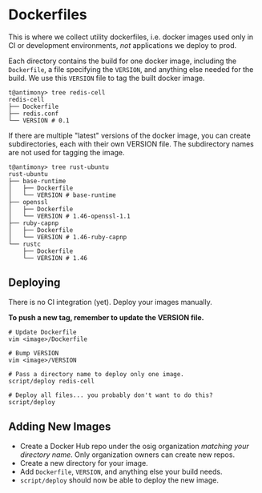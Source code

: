 # Dockerfiles

This is where we collect utility dockerfiles, i.e. docker images used only in CI
or development environments, _not_ applications we deploy to prod.

Each directory contains the build for one docker image, including the
`Dockerfile`, a file specifying the `VERSION`, and anything else needed for the
build. We use this `VERSION` file to tag the built docker image.

```
t@antimony> tree redis-cell
redis-cell
├── Dockerfile
├── redis.conf
└── VERSION # 0.1
```

If there are multiple "latest" versions of the docker image, you can create
subdirectories, each with their own VERSION file. The subdirectory names are not
used for tagging the image.

```
t@antimony> tree rust-ubuntu
rust-ubuntu
├── base-runtime
│   ├── Dockerfile
│   └── VERSION # base-runtime
├── openssl
│   ├── Dockerfile
│   └── VERSION # 1.46-openssl-1.1
├── ruby-capnp
│   ├── Dockerfile
│   └── VERSION # 1.46-ruby-capnp
└── rustc
    ├── Dockerfile
    └── VERSION # 1.46
```

## Deploying

There is no CI integration (yet). Deploy your images manually.

**To push a new tag, remember to update the VERSION file.**

```
# Update Dockerfile
vim <image>/Dockerfile

# Bump VERSION
vim <image>/VERSION

# Pass a directory name to deploy only one image.
script/deploy redis-cell

# Deploy all files... you probably don't want to do this?
script/deploy
```

## Adding New Images

- Create a Docker Hub repo under the osig organization _matching your directory
  name_. Only organization owners can create new repos.
- Create a new directory for your image.
- Add `Dockerfile`, `VERSION`, and anything else your build needs.
- `script/deploy` should now be able to deploy the new image.

